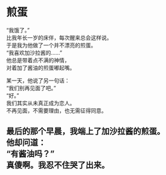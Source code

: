 # 煎蛋

“我饿了。”\
比我年长一岁的床伴，每次醒来总会这样说。\
于是我为他做了一个并不漂亮的煎蛋。\
“我喜欢加沙拉酱的……”\
他总是带着点不满的神情，\
对着加了酱油的煎蛋嘟起嘴。

某一天，他说了另一句话：\
“我们别再见面了吧。”\
“好。”\
我们其实从未真正成为恋人。\
不再见面，不需要理由，也无需征得同意。

最后的那个早晨，我端上了加沙拉酱的煎蛋。\
他却问道：\
“有酱油吗？”\
真傻啊。我忍不住哭了出来。
<br>
<br>
<br>
<br>
<br>
<br>
<br>
<br>
<br>
<br>
<br>
<br>
---
